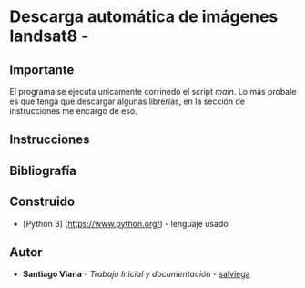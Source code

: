 # Descarga automática de imágenes landsat8 - 


## Importante

El programa se ejecuta unicamente corrinedo el script _main_. Lo más probale es que tenga que descargar algunas librerías, en la sección de instrucciones me encargo de eso. 

## Instrucciones

## Bibliografía

## Construido

* [Python 3] (https://www.python.org/) - lenguaje usado

## Autor

* **Santiago Viana** - *Trabajo Inicial y documentación* - [salviega](https://github.com/salviega)